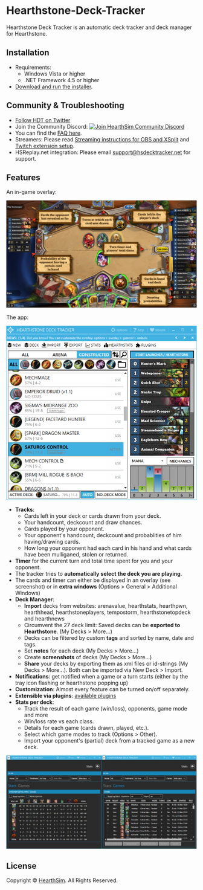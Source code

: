 # Hearthstone-Deck-Tracker

Hearthstone Deck Tracker is an automatic deck tracker and deck manager for Hearthstone.

## Installation
- Requirements:
  - Windows Vista or higher
  - .NET Framework 4.5 or higher
- [Download and run the installer](https://hsdecktracker.net/download/).

## Community & Troubleshooting
- [Follow HDT on Twitter](https://twitter.com/hsdecktracker)
- Join the Community Discord: [![Join HearthSim Community Discord](https://discordapp.com/api/guilds/265636998700728321/widget.png)](https://discord.gg/hearthsim)
- You can find the [FAQ here](https://github.com/HearthSim/Hearthstone-Deck-Tracker/wiki/FAQ).
- Streamers: Please read [Streaming instructions for OBS and XSplit](https://github.com/HearthSim/Hearthstone-Deck-Tracker/wiki/Streaming-Instructions) and [Twitch extension setup](https://hsdecktracker.net/twitch/setup/).
- HSReplay.net integration: Please email <support@hsdecktracker.net> for support.

## Features
An in-game overlay:

![Overlay](docs/overlay.png "Overlay")

The app:

![Tracker](docs/hdt-ui.png "HDT UI")

- **Tracks**:
  - Cards left in your deck or cards drawn from your deck.
  - Your handcount, deckcount and draw chances.
  - Cards played by your opponent.
  - Your opponent's handcount, deckcount and probablities of him having/drawing cards.
  - How long your opponent had each card in his hand and what cards have been mulliganed, stolen or returned.
- **Timer** for the current turn and total time spent for you and your opponent.
- The tracker tries to **automatically select the deck you are playing**.
- The cards and timer can either be displayed in an overlay (see screenshot) or in **extra windows** (Options > General > Additional Windows)
- **Deck Manager**:
  - **Import** decks from websites: arenavalue, hearthstats, hearthpwn, hearthhead, hearthstoneplayers, tempostorm, hearthstonetopdeck and hearthnews
  - Circumvent the 27 deck limit: Saved decks can be **exported to Hearthstone**. (My Decks > More...)
  - Decks can be filtered by custom **tags** and sorted by name, date and tags.
  - Set **notes** for each deck (My Decks > More...)
  - Create **screenshots** of decks (My Decks > More...)
  - **Share** your decks by exporting them as xml files or id-strings (My Decks > More...). Both can be imported via New Deck > Import.
- **Notifications**: get notified when a game or a turn starts (either by the tray icon flashing or hearthstone popping up)
- **Customization**: Almost every feature can be turned on/off separately.
- **Extensible via plugins**: [available plugins](https://github.com/HearthSim/Hearthstone-Deck-Tracker/wiki/Available-Plugins)
- **Stats per deck**:
  - Track the result of each game (win/loss), opponents, game mode and more
  - Win/loss rate vs each class.
  - Details for each game (cards drawn, played, etc.).
  - Select which game modes to track (Options > Other).
  - Import your opponent's (partial) deck from a tracked game as a new deck.

![Stats](docs/deck-stats.png "Deck stats")


## License

Copyright © [HearthSim](https://hearthsim.net). All Rights Reserved.
